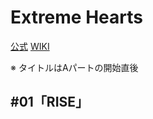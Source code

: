 # Extreme Hearts

[公式](https://exhearts.com/) 
[WIKI](https://ja.wikipedia.org/wiki/Extreme_Hearts) 

※ タイトルはAパートの開始直後

## #01「RISE」
